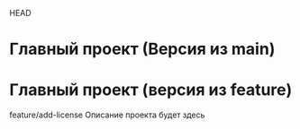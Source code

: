 HEAD
# Главный проект (Версия из main)
# Главный проект (версия из feature)
feature/add-license
Описание проекта будет здесь
<!-- Изменено на GitHub -->
